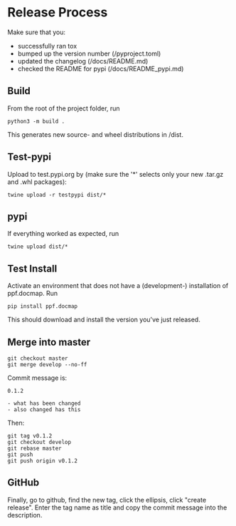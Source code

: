 # Release Process

Make sure that you:

- successfully ran tox
- bumped up the version number (/pyproject.toml)
- updated the changelog (/docs/README.md)
- checked the README for pypi (/docs/README_pypi.md)

## Build

From the root of the project folder, run

```
python3 -m build .
```

This generates new source- and wheel distributions in /dist.

## Test-pypi

Upload to test.pypi.org by (make sure the '*' selects only your new .tar.gz
and .whl packages):

```
twine upload -r testpypi dist/*
```

## pypi

If everything worked as expected, run

```
twine upload dist/*
```

## Test Install

Activate an environment that does not have a (development-) installation of
ppf.docmap. Run

```
pip install ppf.docmap
```

This should download and install the version you've just released.


## Merge into master

```
git checkout master
git merge develop --no-ff
```

Commit message is:

```
0.1.2

- what has been changed
- also changed has this
```

Then:

```
git tag v0.1.2
git checkout develop
git rebase master
git push
git push origin v0.1.2
```

## GitHub

Finally, go to github, find the new tag, click the ellipsis, click
"create release". Enter the tag name as title and copy the commit message
into the description.
